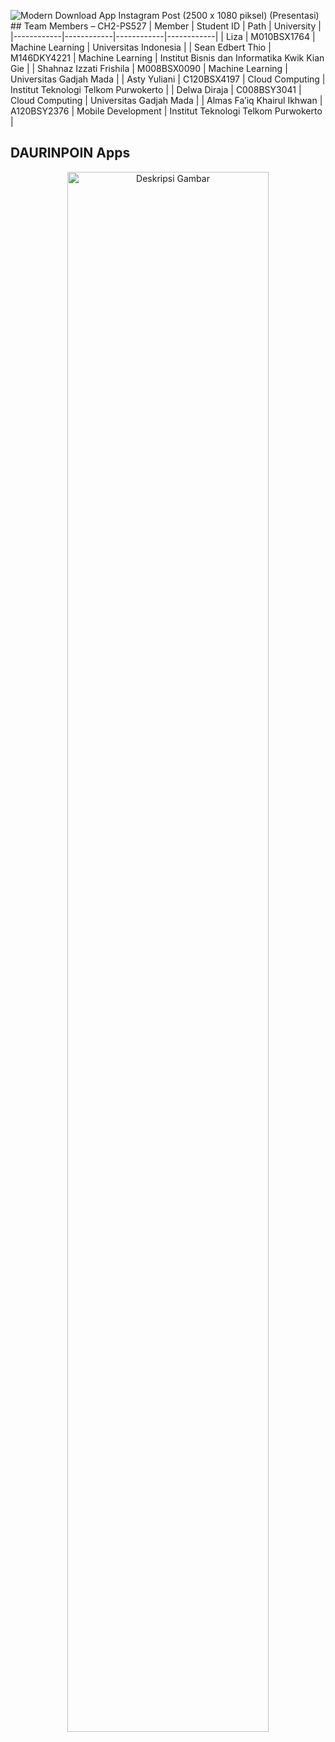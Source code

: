 ![Modern Download App Instagram Post (2500 x 1080 piksel) (Presentasi)](https://github.com/Capstone-DaurinPoin/.github/assets/100658838/9e9bc96c-dc93-45c1-bd12-f405b6fde9fe)## Team Members – CH2-PS527
| Member    | Student ID    | Path    | University    |
|------------|------------|------------|------------|
| Liza    | M010BSX1764      | Machine Learning     | Universitas Indonesia    |
| Sean Edbert Thio    | M146DKY4221     | Machine Learning     | Institut Bisnis dan Informatika Kwik Kian Gie     |
| Shahnaz Izzati Frishila    | M008BSX0090     | Machine Learning     | Universitas Gadjah Mada     |
| Asty Yuliani    | C120BSX4197   | Cloud Computing    | Institut Teknologi Telkom Purwokerto    |
| Delwa Diraja   | C008BSY3041    | Cloud Computing    | Universitas Gadjah Mada    |
| Almas Fa’iq Khairul Ikhwan    | A120BSY2376    | Mobile Development    | Institut Teknologi Telkom Purwokerto    |

## DAURINPOIN Apps
<p align="center">

  <img src="(Presentasi)](https://github.com/Capstone-DaurinPoin/.github/assets/100658838/2d822c94-69b0-4951-aacb-67e099437e73)" alt="Deskripsi Gambar" style="width:80%;">
</p>
